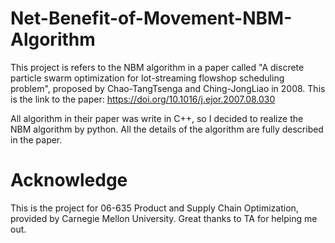# Net-Benefit-of-Movement-NBM-Algorithm
This project is refers to the NBM algorithm in a paper called "A discrete particle swarm optimization for lot-streaming flowshop scheduling problem", proposed by Chao-TangTsenga and Ching-JongLiao in 2008.
This is the link to the paper: https://doi.org/10.1016/j.ejor.2007.08.030

All algorithm in their paper was write in C++, so I decided to realize the NBM algorithm by python. All the details of the algorithm are fully described in the paper.

# Acknowledge
This is the project for 06-635 Product and Supply Chain Optimization, provided by Carnegie Mellon University. Great thanks to TA for helping me out.
